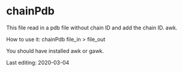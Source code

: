 # chainPdb
This file read in a pdb file without chain ID and add the chain ID. awk.

How to use it:
chainPdb file_in > file_out

You should have installed awk or gawk.

Last editing: 2020-03-04
